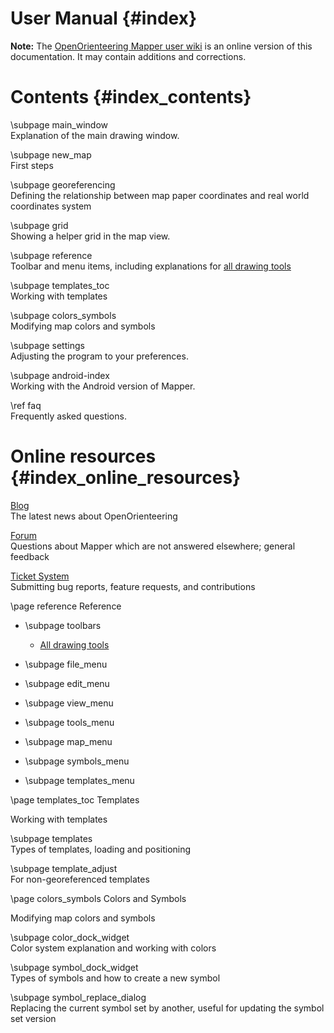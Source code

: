 User Manual    {#index}
===========

**Note:** The [OpenOrienteering Mapper user wiki](http://sourceforge.net/p/oorienteering/wiki/)
is an online version of this documentation. It may contain additions and corrections.

Contents    {#index_contents}
========

\subpage main_window <br/>
Explanation of the main drawing window.

\subpage new_map <br/>
First steps

\subpage georeferencing <br />
Defining the relationship between map paper coordinates and real world coordinates system

\subpage grid <br />
Showing a helper grid in the map view.

\subpage reference <br>
Toolbar and menu items, including explanations for [all drawing tools](toolbars.html#drawing)

\subpage templates_toc <br/>
Working with templates

\subpage colors_symbols <br/>
Modifying map colors and symbols

\subpage settings <br>
Adjusting the program to your preferences.

\subpage android-index <br>
Working with the Android version of Mapper.

\ref faq <br>
Frequently asked questions.


Online resources    {#index_online_resources}
================

[Blog](http://www.openorienteering.org/) <br/>
The latest news about OpenOrienteering

[Forum](http://sourceforge.net/p/oorienteering/discussion/) <br/>
Questions about Mapper which are not answered elsewhere; general feedback

[Ticket System](http://sourceforge.net/p/oorienteering/tickets/) <br/>
Submitting bug reports, feature requests, and contributions



\page reference Reference

* \subpage toolbars
  * [All drawing tools](toolbars.html#drawing)


* \subpage file_menu
* \subpage edit_menu
* \subpage view_menu
* \subpage tools_menu
* \subpage map_menu
* \subpage symbols_menu
* \subpage templates_menu



\page templates_toc Templates

Working with templates

\subpage templates <br />
Types of templates, loading and positioning

\subpage template_adjust <br />
For non-georeferenced templates



\page colors_symbols Colors and Symbols

Modifying map colors and symbols

\subpage color_dock_widget <br />
Color system explanation and working with colors

\subpage symbol_dock_widget <br />
Types of symbols and how to create a new symbol

\subpage symbol_replace_dialog <br />
Replacing the current symbol set by another, useful for updating the symbol set version
